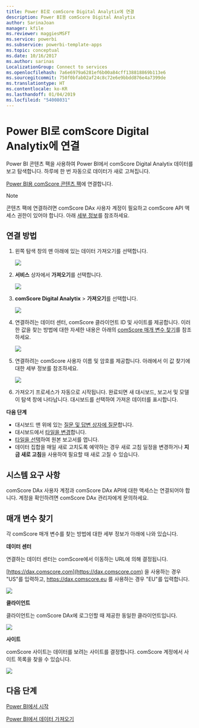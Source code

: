 ```yaml
---
title: Power BI로 comScore Digital Analytix에 연결
description: Power BI용 comScore Digital Analytix
author: SarinaJoan
manager: kfile
ms.reviewer: maggiesMSFT
ms.service: powerbi
ms.subservice: powerbi-template-apps
ms.topic: conceptual
ms.date: 10/16/2017
ms.author: sarinas
LocalizationGroup: Connect to services
ms.openlocfilehash: 7a6e6979a6281ef6b00a84cff138818869b113e6
ms.sourcegitcommit: 750f0bfab02af24c8c72e6e9bbdd876e4a7399de
ms.translationtype: HT
ms.contentlocale: ko-KR
ms.lasthandoff: 01/04/2019
ms.locfileid: "54008031"
---
```

# <a name="connect-to-comscore-digital-analytix-with-power-bi"></a>Power BI로 comScore Digital Analytix에 연결
Power BI 콘텐츠 팩을 사용하여 Power BI에서 comScore Digital Analytix 데이터를 보고 탐색합니다. 하루에 한 번 자동으로 데이터가 새로 고쳐집니다.

[Power BI용 comScore 콘텐츠 팩](https://app.powerbi.com/getdata/services/comscore)에 연결합니다.

>[!NOTE]
>콘텐츠 팩에 연결하려면 comScore DAx 사용자 계정이 필요하고 comScore API 액세스 권한이 있어야 합니다. 아래 [세부 정보](#Requirements)를 참조하세요.

## <a name="how-to-connect"></a>연결 방법
1. 왼쪽 탐색 창의 맨 아래에 있는 데이터 가져오기를 선택합니다.
   
   ![](media/service-connect-to-connect-to/getdata.png)
2. **서비스** 상자에서 **가져오기**를 선택합니다.
   
   ![](media/service-connect-to-connect-to/services.png)
3. **comScore Digital Analytix** \> **가져오기**를 선택합니다.
   
   ![](media/service-connect-to-connect-to/comscore.png)
4. 연결하려는 데이터 센터, comScore 클라이언트 ID 및 사이트를 제공합니다. 이러한 값을 찾는 방법에 대한 자세한 내용은 아래의 [comScore 매개 변수 찾기](#FindingParams)를 참조하세요.
   
   ![](media/service-connect-to-connect-to/parameters.png)
5. 연결하려는 comScore 사용자 이름 및 암호를 제공합니다. 아래에서 이 값 찾기에 대한 세부 정보를 참조하세요.
   
   ![](media/service-connect-to-connect-to/creds.png)
6. 가져오기 프로세스가 자동으로 시작됩니다. 완료되면 새 대시보드, 보고서 및 모델이 탐색 창에 나타납니다. 대시보드를 선택하여 가져온 데이터를 표시합니다.

**다음 단계**

* 대시보드 맨 위에 있는 [질문 및 답변 상자에 질문](consumer/end-user-q-and-a.md)합니다.
* 대시보드에서 [타일을 변경](service-dashboard-edit-tile.md)합니다.
* [타일을 선택](consumer/end-user-tiles.md)하여 원본 보고서를 엽니다.
* 데이터 집합을 매일 새로 고치도록 예약하는 경우 새로 고침 일정을 변경하거나 **지금 새로 고침**을 사용하여 필요할 때 새로 고칠 수 있습니다.

<a name="Requirements"></a>

## <a name="system-requirements"></a>시스템 요구 사항
comScore DAx 사용자 계정과 comScore DAx API에 대한 액세스는 연결되어야 합니다. 계정을 확인하려면 comScore DAx 관리자에게 문의하세요.

<a name="FindingParams"></a>

## <a name="finding-parameters"></a>매개 변수 찾기
각 comScore 매개 변수를 찾는 방법에 대한 세부 정보가 아래에 나와 있습니다.

**데이터 센터**

연결하는 데이터 센터는 comScore에서 이동하는 URL에 의해 결정됩니다.

[https://dax.comscore.com](https://dax.comscore.com) 을 사용하는 경우 "US"를 입력하고, https://dax.comscore.eu 를 사용하는 경우 "EU"를 입력합니다.

![](media/service-connect-to-connect-to/comscore_url.png) 

**클라이언트**

클라이언트는 comScore DAx에 로그인할 때 제공한 동일한 클라이언트입니다.

![](media/service-connect-to-connect-to/comscore_signin.png) 

**사이트**

comScore 사이트는 데이터를 보려는 사이트를 결정합니다. comScore 계정에서 사이트 목록을 찾을 수 있습니다.

![](media/service-connect-to-connect-to/comscore_sites.png)

## <a name="next-steps"></a>다음 단계
[Power BI에서 시작](service-get-started.md)

[Power BI에서 데이터 가져오기](service-get-data.md)

